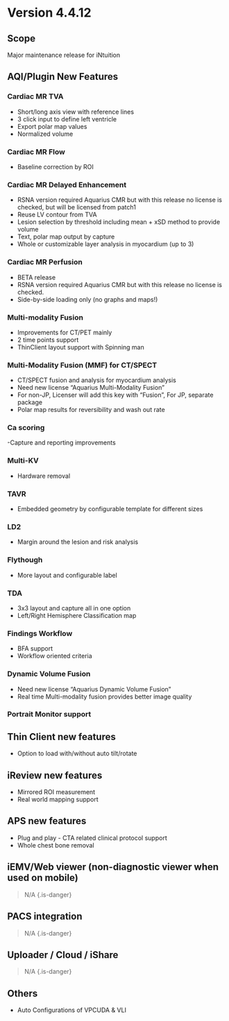 <!-- TITLE: Version 4.4.12 -->
<!-- SUBTITLE: A quick summary of Version 4.4.12 -->

# Version 4.4.12
## Scope
Major maintenance release for iNtuition

## AQI/Plugin New Features
### Cardiac MR TVA
- Short/long axis view with reference lines
- 3 click input to define left ventricle
- Export polar map values
- Normalized volume

### Cardiac MR Flow
- Baseline correction by ROI

### Cardiac MR Delayed Enhancement
- RSNA version required Aquarius CMR but with this release no license is checked, but will be licensed from patch1 
- Reuse LV contour from TVA
- Lesion selection by threshold including mean + xSD method to provide volume
- Text, polar map output by capture
- Whole or customizable layer analysis in myocardium (up to 3)

### Cardiac MR Perfusion
- BETA release
- RSNA version required Aquarius CMR but with this release no license is checked.  
- Side-by-side loading only (no graphs and maps!)

### Multi-modality Fusion 
- Improvements for CT/PET mainly
- 2 time points support
- ThinClient layout support with Spinning man

### Multi-Modality Fusion (MMF) for CT/SPECT
- CT/SPECT fusion and analysis for myocardium analysis
- Need new license “Aquarius Multi-Modality Fusion”
- For non-JP, Licenser will add this key with “Fusion”, For JP, separate package
- Polar map results for reversibility and wash out rate

### Ca scoring
-Capture and reporting improvements

### Multi-KV
- Hardware removal

### TAVR
- Embedded geometry by configurable template for different sizes

### LD2
- Margin around the lesion and risk analysis 

### Flythough 
- More layout and configurable label

### TDA 
- 3x3 layout and capture all in one option
- Left/Right Hemisphere Classification map 

### Findings Workflow
- BFA support
- Workflow oriented criteria 

### Dynamic Volume Fusion
- Need new license “Aquarius Dynamic Volume Fusion”
- Real time Multi-modality fusion provides better image quality

### Portrait Monitor support

## Thin Client new features 
- Option to load with/without auto tilt/rotate

## iReview new features
- Mirrored ROI measurement
- Real world mapping support

## APS new features
- Plug and play - CTA related clinical protocol support
- Whole chest bone removal

## iEMV/Web viewer (non-diagnostic viewer when used on mobile)
> N/A
{.is-danger}

## PACS integration
> N/A
{.is-danger}

## Uploader / Cloud / iShare
> N/A
{.is-danger}

## Others
- Auto Configurations of VPCUDA & VLI